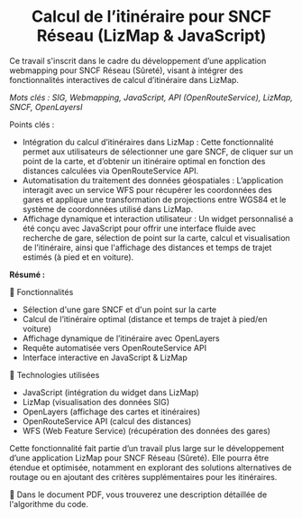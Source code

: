 <h1 align="center">Calcul de l’itinéraire pour SNCF Réseau (LizMap & JavaScript)</h1>

Ce travail s'inscrit dans le cadre du développement d’une application webmapping pour SNCF Réseau (Sûreté), visant à intégrer des fonctionnalités interactives de calcul d’itinéraire dans LizMap. 

*Mots clés : SIG, Webmapping, JavaScript, API (OpenRouteService), LizMap, SNCF, OpenLayersI*

Points clés :
- Intégration du calcul d’itinéraires dans LizMap : Cette fonctionnalité permet aux utilisateurs de sélectionner une gare SNCF, de cliquer sur un point de la carte, et d’obtenir un itinéraire optimal en fonction des distances calculées via OpenRouteService API.
- Automatisation du traitement des données géospatiales : L’application interagit avec un service WFS pour récupérer les coordonnées des gares et applique une transformation de projections entre WGS84 et le système de coordonnées utilisé dans LizMap.
- Affichage dynamique et interaction utilisateur : Un widget personnalisé a été conçu avec JavaScript pour offrir une interface fluide avec recherche de gare, sélection de point sur la carte, calcul et visualisation de l’itinéraire, ainsi que l'affichage des distances et temps de trajet estimés (à pied et en voiture).

**Résumé :**

🚀 Fonctionnalités
- Sélection d'une gare SNCF et d'un point sur la carte
- Calcul de l’itinéraire optimal (distance et temps de trajet à pied/en voiture)
- Affichage dynamique de l’itinéraire avec OpenLayers
- Requête automatisée vers OpenRouteService API
- Interface interactive en JavaScript & LizMap

🔧 Technologies utilisées
- JavaScript (intégration du widget dans LizMap)
- LizMap (visualisation des données SIG)
- OpenLayers (affichage des cartes et itinéraires)
- OpenRouteService API (calcul des distances)
- WFS (Web Feature Service) (récupération des données des gares)

Cette fonctionnalité fait partie d’un travail plus large sur le développement d’une application LizMap pour SNCF Réseau (Sûreté). Elle pourra être étendue et optimisée, notamment en explorant des solutions alternatives de routage ou en ajoutant des critères supplémentaires pour les itinéraires.

📌 Dans le document PDF, vous trouverez une description détaillée de l'algorithme du code.

